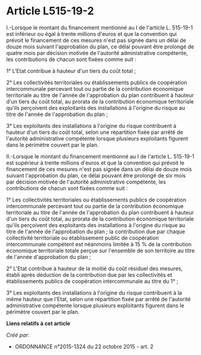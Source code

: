 # Article L515-19-2

I.-Lorsque le montant du financement mentionné au I de l'article L. 515-19-1 est inférieur ou égal à trente millions d'euros
et que la convention qui prévoit le financement de ces mesures n'est pas signée dans un délai de douze mois suivant
l'approbation du plan, ce délai pouvant être prolongé de quatre mois par décision motivée de l'autorité administrative
compétente, les contributions de chacun sont fixées comme suit : 

1° L'Etat contribue à hauteur d'un tiers du coût total ; 

2° Les collectivités territoriales ou établissements publics de coopération intercommunale percevant tout ou partie de la
contribution économique territoriale au titre de l'année de l'approbation du plan contribuent à hauteur d'un tiers du coût
total, au prorata de la contribution économique territoriale qu'ils perçoivent des exploitants des installations à l'origine
du risque au titre de l'année de l'approbation du plan ; 

3° Les exploitants des installations à l'origine du risque contribuent à hauteur d'un tiers du coût total, selon une
répartition fixée par arrêté de l'autorité administrative compétente lorsque plusieurs exploitants figurent dans le périmètre
couvert par le plan. 

II.-Lorsque le montant du financement mentionné au I de l'article L. 515-19-1 est supérieur à trente millions d'euros et que
la convention qui prévoit le financement de ces mesures n'est pas signée dans un délai de douze mois suivant l'approbation du
plan, ce délai pouvant être prolongé de six mois par décision motivée de l'autorité administrative compétente, les
contributions de chacun sont fixées comme suit : 

1° Les collectivités territoriales ou établissements publics de coopération intercommunale percevant tout ou partie de la
contribution économique territoriale au titre de l'année de l'approbation du plan contribuent à hauteur d'un tiers du coût
total, au prorata de la contribution économique territoriale qu'ils perçoivent des exploitants des installations à l'origine
du risque au titre de l'année de l'approbation du plan ; la contribution due par chaque collectivité territoriale ou
établissement public de coopération intercommunale compétent est néanmoins limitée à 15 % de la contribution économique
territoriale totale perçue sur l'ensemble de son territoire au titre de l'année d'approbation du plan ; 

2° L'Etat contribue à hauteur de la moitié du coût résiduel des mesures, établi après déduction de la contribution due par
les collectivités et établissements publics de coopération intercommunale au titre du 1° ; 

3° Les exploitants des installations à l'origine du risque contribuent à la même hauteur que l'Etat, selon une répartition
fixée par arrêté de l'autorité administrative compétente lorsque plusieurs exploitants figurent dans le périmètre couvert par
le plan.

**Liens relatifs à cet article**

_Créé par_:

  - ORDONNANCE n°2015-1324 du 22 octobre 2015 - art. 2

